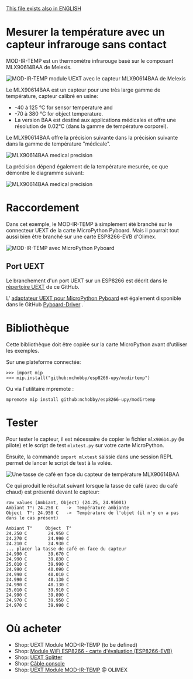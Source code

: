 [This file exists also in ENGLISH](readme_ENG.md)

# Mesurer la température avec un capteur infrarouge sans contact

MOD-IR-TEMP est un thermomètre infrarouge basé sur le composant MLX90614BAA de Melexis.

![MOD-IR-TEMP module UEXT avec le capteur MLX90614BAA de Melexis](docs/_static/mod-ir-temp.png)

Le MLX90614BAA est un capteur pour une très large gamme de température, capteur calibré en usine:
* -40 à 125 °C for sensor temperature and
* -70 à 380 °C for object temperature.
* La version BAA est destiné aux applications médicales et offre une résolution de 0.02°C (dans la gamme de température corporel).

Le MLX90614BAA offre la précision suivante dans la précision suivante dans la gamme de température "médicale".

![MLX90614BAA medical precision](docs/_static/medical-precision.png)

La précision dépend également de la température mesurée, ce que démontre le diagramme suivant:

![MLX90614BAA medical precision](docs/_static/general-precision.png)

# Raccordement

Dans cet exemple, le MOD-IR-TEMP à simplement été branché sur le connecteur UEXT de la carte MicroPython Pyboard. Mais il pourrait tout aussi bien être branché sur une carte ESP8266-EVB d'Olimex.

![MOD-IR-TEMP avec MicroPython Pyboard](docs/_static/MOD-IR-TEMP-to-Pyboard.jpg)

## Port UEXT

Le branchement d'un port UEXT sur un ESP8266 est décrit dans le [répertoire UEXT](../UEXT/readme.md) de ce GitHub.

L' [adaptateur UEXT pour MicroPython Pyboard](https://github.com/mchobby/pyboard-driver/tree/master/UEXT) est également disponible dans le GitHub [Pyboard-Driver](https://github.com/mchobby/pyboard-driver) .

# Bibliothèque

Cette bibliothèque doit être copiée sur la carte MicroPython avant d'utiliser les exemples.

Sur une plateforme connectée:

```
>>> import mip
>>> mip.install("github:mchobby/esp8266-upy/modirtemp")
```

Ou via l'utilitaire mpremote :

```
mpremote mip install github:mchobby/esp8266-upy/modirtemp
```

# Tester
Pour tester le capteur, il est nécessaire de copier le fichier `mlx90614.py` (le pilote) et le script de test `mlxtest.py` sur votre carte MicroPython.

Ensuite, la commande `import mlxtest` saissie dans une session REPL permet de lancer le script de test à la volée.

![Une tasse de café en face du capteur de température MLX90614BAA](docs/_static/MOD-IR-TEMP-Pyboard-test.jpg)

Ce qui produit le résultat suivant lorsque la tasse de café (avec du café chaud) est présenté devant le capteur:

```
raw_values (Ambiant, Object) (24.25, 24.95001)
Ambiant T°: 24.250 C   ->  Température ambiante
Object  T°: 24.950 C   ->  Température de l'objet (il n'y en a pas dans le cas présent)

Ambiant T°     Object  T°    
24.250 C        24.950 C       
24.270 C        24.990 C       
24.210 C        24.930 C   
... placer la tasse de café en face du capteur
24.990 C        39.670 C       
24.990 C        39.830 C       
25.010 C        39.990 C       
24.990 C        40.090 C       
24.990 C        40.010 C       
24.990 C        40.130 C       
24.990 C        40.130 C       
25.010 C        39.910 C       
24.990 C        39.890 C       
24.970 C        39.950 C       
24.970 C        39.990 C
```

# Où acheter
* Shop: UEXT Module MOD-IR-TEMP (to be defined)
* Shop: [Module WiFi ESP8266 - carte d'évaluation (ESP8266-EVB)](http://shop.mchobby.be/product.php?id_product=668)
* Shop: [UEXT Splitter](http://shop.mchobby.be/product.php?id_product=1412)
* Shop: [Câble console](http://shop.mchobby.be/product.php?id_product=144)
* Shop: [UEXT Module MOD-IR-TEMP](https://www.olimex.com/Products/Modules/Sensors/MOD-IR-TEMP/open-source-hardware) @ OLIMEX
